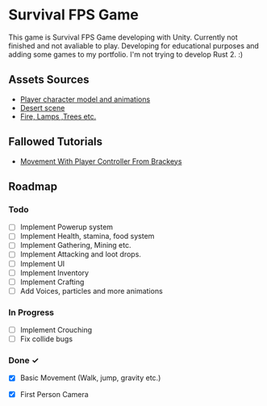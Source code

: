 # Survival FPS Game
  This game is Survival FPS Game developing with Unity. Currently not finished and not avaliable to play. Developing for educational purposes and adding some games to my portfolio. I'm not trying to develop Rust 2. :) 
 <br>
## Assets Sources
- [Player character model and animations](https://www.mixamo.com/#/?page=1&type=Character)
- [Desert scene](https://runemarkstudio.itch.io/poly-desert)
- [Fire, Lamps ,Trees etc.](https://devassets.com/assets/rpg-tutorial-assets/) 
  <br>
## Fallowed Tutorials
- [Movement With Player Controller From Brackeys](https://www.youtube.com/watch?v=_QajrabyTJc&t=1s)
  <br>
## Roadmap
### Todo
- [ ] Implement Powerup system
- [ ] Implement Health, stamina, food system
- [ ] Implement Gathering, Mining etc.
- [ ] Implement Attacking and loot drops.
- [ ] Implement UI
- [ ] Implement Inventory
- [ ] Implement Crafting
- [ ] Add Voices, particles and more animations
### In Progress
- [ ] Implement Crouching
- [ ] Fix collide bugs
### Done ✓
- [x] Basic Movement (Walk, jump, gravity etc.)
- [x] First Person Camera





